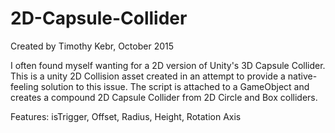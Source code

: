 # 2D-Capsule-Collider
Created by Timothy Kebr, October 2015

I often found myself wanting for a 2D version of Unity's 3D Capsule Collider. This is a unity 2D Collision asset created in an attempt to provide a native-feeling solution to this issue. The script is attached to a GameObject and creates a compound 2D Capsule Collider from 2D Circle and Box colliders.

Features:
isTrigger, Offset, Radius, Height, Rotation Axis
